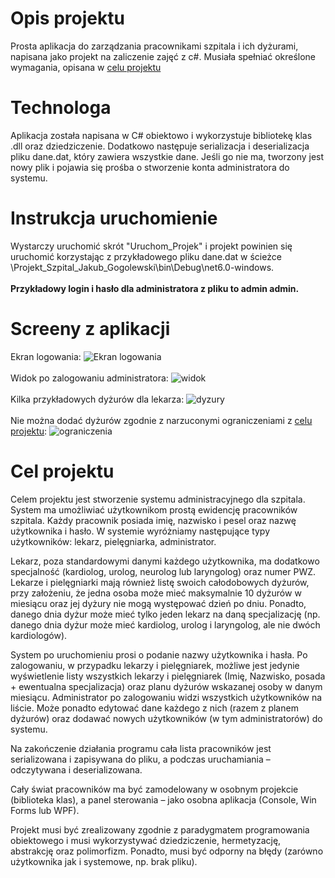 # Opis projektu
Prosta aplikacja do zarządzania pracownikami szpitala i ich dyżurami, napisana jako projekt na zaliczenie zajęć z c#. Musiała spełniać określone wymagania, opisana w [celu projektu](#cel-projektu)

# Technologa
Aplikacja została napisana w C# obiektowo i wykorzystuje bibliotekę klas .dll oraz dziedziczenie. Dodatkowo następuje serializacja i deserializacja pliku dane.dat, który zawiera wszystkie dane. Jeśli go nie ma, tworzony jest nowy plik i pojawia się prośba o stworzenie konta administratora do systemu.

# Instrukcja uruchomienie
Wystarczy uruchomić skrót "Uruchom_Projek" i projekt powinien się uruchomić korzystając z przykładowego pliku dane.dat w ścieżce \Projekt_Szpital_Jakub_Gogolewski\bin\Debug\net6.0-windows\.<br /><br />**Przykładowy login i hasło dla administratora z pliku to admin admin.** 

# Screeny z aplikacji
Ekran logowania:
![Ekran logowania](https://github.com/jakub-gogolewski/Zarzadzanie-szpitalem/assets/68034177/6324515d-ca28-40fe-a001-be9175914b2d)
<br /><br />
Widok po zalogowaniu administratora:
![widok](https://github.com/jakub-gogolewski/Zarzadzanie-szpitalem/assets/68034177/18fd9c19-be35-4660-a844-fe2b5ed8eb6f)
<br /><br />
Kilka przykładowych dyżurów dla lekarza:
![dyzury](https://github.com/jakub-gogolewski/Zarzadzanie-szpitalem/assets/68034177/dd94a499-b06a-4c24-96f2-827a17185dcb)
<br /><br />
Nie można dodać dyżurów zgodnie z narzuconymi ograniczeniami z [celu projektu](#cel-projektu):
![ograniczenia](https://github.com/jakub-gogolewski/Zarzadzanie-szpitalem/assets/68034177/0e486c4e-737f-4a5b-8d4e-e90abb13b40f)
<br />

# Cel projektu
Celem projektu jest stworzenie systemu administracyjnego dla szpitala. System ma umożliwiać 
użytkownikom prostą ewidencję pracowników szpitala. Każdy pracownik posiada imię, nazwisko i pesel 
oraz nazwę użytkownika i hasło. W systemie wyróżniamy następujące typy użytkowników: lekarz, 
pielęgniarka, administrator.

Lekarz, poza standardowymi danymi każdego użytkownika, ma dodatkowo specjalność (kardiolog, 
urolog, neurolog lub laryngolog) oraz numer PWZ. Lekarze i pielęgniarki mają również listę swoich 
całodobowych dyżurów, przy założeniu, że jedna osoba może mieć maksymalnie 10 dyżurów w miesiącu 
oraz jej dyżury nie mogą występować dzień po dniu. Ponadto, danego dnia dyżur może mieć tylko jeden 
lekarz na daną specjalizację (np. danego dnia dyżur może mieć kardiolog, urolog i laryngolog, ale nie 
dwóch kardiologów).

System po uruchomieniu prosi o podanie nazwy użytkownika i hasła. Po zalogowaniu, w przypadku 
lekarzy i pielęgniarek, możliwe jest jedynie wyświetlenie listy wszystkich lekarzy i pielęgniarek (Imię, 
Nazwisko, posada + ewentualna specjalizacja) oraz planu dyżurów wskazanej osoby w danym miesiącu.
Administrator po zalogowaniu widzi wszystkich użytkowników na liście. Może ponadto edytować dane 
każdego z nich (razem z planem dyżurów) oraz dodawać nowych użytkowników (w tym administratorów) 
do systemu.

Na zakończenie działania programu cała lista pracowników jest serializowana i zapisywana do pliku, 
a podczas uruchamiania – odczytywana i deserializowana.

Cały świat pracowników ma być zamodelowany w osobnym projekcie (biblioteka klas), a panel 
sterowania – jako osobna aplikacja (Console, Win Forms lub WPF).

Projekt musi być zrealizowany zgodnie z paradygmatem programowania obiektowego i musi 
wykorzystywać dziedziczenie, hermetyzację, abstrakcję oraz polimorfizm. Ponadto, musi być odporny na 
błędy (zarówno użytkownika jak i systemowe, np. brak pliku).
